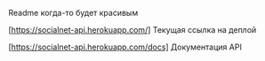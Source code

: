 Readme когда-то будет красивым

[https://socialnet-api.herokuapp.com/]
Текущая ссылка на деплой

[https://socialnet-api.herokuapp.com/docs]
Документация API
